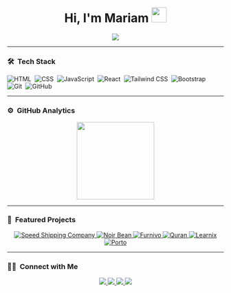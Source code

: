 <h1 align="center">Hi, I'm Mariam 
  <img src="https://media.giphy.com/media/v1.Y2lkPWVjZjA1ZTQ3bWlxeWV6ZHE4OGY2NGRudDNtc3lyYTk4dnY2a2RjZGNreXhmeWhjNyZlcD12MV9zdGlja2Vyc19yZWxhdGVkJmN0PXM/XgN35QOWSzLKGISuxm/giphy.gif" width="35">
</h1>

<p align="center">
  <a href="https://github.com/DenverCoder1/readme-typing-svg">
    <img src="https://readme-typing-svg.herokuapp.com?lines=Front-End+Developer;HTML+%7C+CSS+%7C+JavaScript;React+Learner;Always+Learning+New+Things&center=true&width=500&height=50">
  </a>
</p>

---

### 🛠 &nbsp;Tech Stack

![HTML](https://img.shields.io/badge/-HTML-05122A?style=flat&logo=HTML5)&nbsp;
![CSS](https://img.shields.io/badge/-CSS-05122A?style=flat&logo=CSS3&logoColor=1572B6)&nbsp;
![JavaScript](https://img.shields.io/badge/-JavaScript-05122A?style=flat&logo=javascript)&nbsp;
![React](https://img.shields.io/badge/-React-05122A?style=flat&logo=react)&nbsp;
![Tailwind CSS](https://img.shields.io/badge/-Tailwind%20CSS-05122A?style=flat&logo=tailwind-css)&nbsp;
![Bootstrap](https://img.shields.io/badge/-Bootstrap-05122A?style=flat&logo=bootstrap&logoColor=563D7C)&nbsp;
![Git](https://img.shields.io/badge/-Git-05122A?style=flat&logo=git)&nbsp;
![GitHub](https://img.shields.io/badge/-GitHub-05122A?style=flat&logo=github)&nbsp;

---

### ⚙️ &nbsp;GitHub Analytics
<p align="center">
  <a href="https://github.com/mariam149-abdo">
    <img height="180em" src="https://github-readme-stats.vercel.app/api/top-langs/?username=mariam149-abdo&layout=compact&langs_count=8&theme=algolia&include_all_commits=true&count_private=true"/>
  </a>
</p>

---


### 🌟 &nbsp;Featured Projects
<p align="center">
  <a href="https://github.com/mariam149-abdo/Speed-Shipping-Company" title="Speed Shipping Company">
    <img src="https://img.shields.io/badge/Speed%20Shipping%20Company-Website-blue?style=for-the-badge" alt="Speed Shipping Company"/>
  </a>
  <a href="https://github.com/mariam149-abdo/Noir-Bean" title="Noir Bean">
    <img src="https://img.shields.io/badge/Noir%20Bean-Coffee%20Website-green?style=for-the-badge" alt="Noir Bean"/>
  </a>
  <a href="https://github.com/mariam149-abdo/Furnivo" title="Furnivo">
    <img src="https://img.shields.io/badge/Furnivo-Modern%20Furniture%20Website-purple?style=for-the-badge" alt="Furnivo"/>
  </a>
  <a href="https://github.com/mariam149-abdo/quran" title="Quran">
    <img src="https://img.shields.io/badge/Quran-CSS-orange?style=for-the-badge" alt="Quran"/>
  </a>
  <a href="https://github.com/mariam149-abdo/learnix" title="Learnix">
    <img src="https://img.shields.io/badge/Learnix-Education%20Website-red?style=for-the-badge" alt="Learnix"/>
  </a>
  <a href="https://github.com/mariam149-abdo/porto" title="Porto">
    <img src="https://img.shields.io/badge/Porto-Portfolio%20Website-yellow?style=for-the-badge" alt="Porto"/>
  </a>
</p>



---

### 🤝🏻 &nbsp;Connect with Me

<p align="center">
  <a href="https://www.linkedin.com/in/mariam-abdelhak-bb55b1324/">
    <img src="https://img.shields.io/badge/-Mariam%20LinkedIn-0077B5?style=flat&logo=Linkedin&logoColor=white"/>
  </a>
  <a href="mailto:mariamabdelhaq883@gmail.com">
    <img src="https://img.shields.io/badge/-mariamabdelhaq883@gmail.com-D14836?style=flat&logo=Gmail&logoColor=white"/>
  </a>
  <a href="https://github.com/mariam149-abdo">
    <img src="https://img.shields.io/badge/-GitHub-181717?style=flat&logo=github&logoColor=white"/>
  </a>
  <a href="https://t.me/mariamabdoqadry">
    <img src="https://img.shields.io/badge/-Telegram-2CA5E0?style=flat&logo=telegram&logoColor=white"/>
  </a>
</p>
